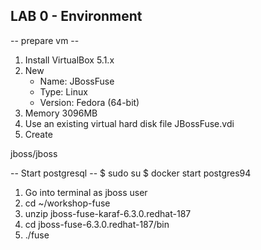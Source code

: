 
## LAB 0 - Environment

-- prepare vm --
1. Install VirtualBox 5.1.x
2. New
	- Name: JBossFuse
	- Type: Linux
	- Version: Fedora (64-bit)
3. Memory 3096MB
4. Use an existing virtual hard disk file JBossFuse.vdi
5. Create



jboss/jboss

-- Start postgresql --
$ sudo su
<password>
$ docker start postgres94

1. Go into terminal as jboss user
2. cd ~/workshop-fuse
3. unzip jboss-fuse-karaf-6.3.0.redhat-187
4. cd jboss-fuse-6.3.0.redhat-187/bin
5. ./fuse